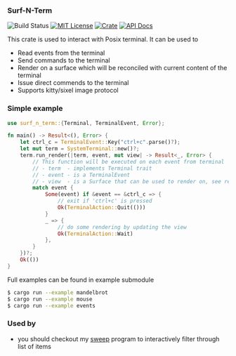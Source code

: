 ### Surf-N-Term
![Build Status](https://github.com/aslpavel/surf-n-term/actions/workflows/rust.yml/badge.svg)
[![MIT License](https://img.shields.io/badge/license-MIT-green.svg)](LICENSE)
[![Crate](https://img.shields.io/crates/v/surf-n-term.svg)](https://crates.io/crates/surf-n-term)
[![API Docs](https://docs.rs/surf_n_term/badge.svg)](https://docs.rs/surf-n-term)

This crate is used to interact with Posix terminal. It can be used to
- Read events from the terminal
- Send commands to the terminal
- Render on a surface which will be reconciled with current content of the terminal
- Issue direct commends to the terminal
- Supports kitty/sixel image protocol

### Simple example
```rust
use surf_n_term::{Terminal, TerminalEvent, Error};

fn main() -> Result<(), Error> {
    let ctrl_c = TerminalEvent::Key("ctrl+c".parse()?);
    let mut term = SystemTerminal::new()?;
    term.run_render(|term, event, mut view| -> Result<_, Error> {
        // This function will be executed on each event from terminal
        // - term  - implements Terminal trait
        // - event - is a TerminalEvent
        // - view  - is a Surface that can be used to render on, see render module for details
        match event {
            Some(event) if &event == &ctrl_c => {
                // exit if 'ctrl+c' is pressed
                Ok(TerminalAction::Quit(()))
            }
            _ => {
                // do some rendering by updating the view
                Ok(TerminalAction::Wait)
            },
        }
    })?;
    Ok(())
}
```
Full examples can be found in example submodule
```sh
$ cargo run --example mandelbrot
$ cargo run --example mouse
$ cargo run --example events
```

### Used by
- you should checkout my [sweep](https://github.com/aslpavel/sweep-rs) program to interactively filter through list of items
